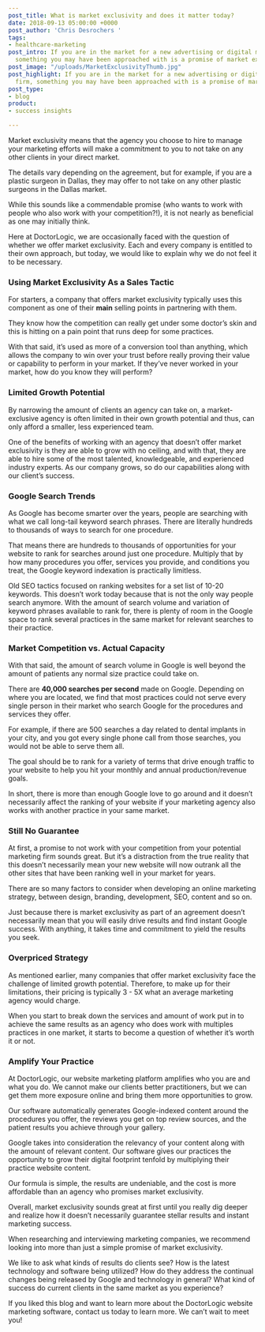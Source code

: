 ```yaml
---
post_title: What is market exclusivity and does it matter today?
date: 2018-09-13 05:00:00 +0000
post_author: 'Chris Desrochers '
tags:
- healthcare-marketing
post_intro: If you are in the market for a new advertising or digital marketing firm,
  something you may have been approached with is a promise of market exclusivity.
post_image: "/uploads/MarketExclusivityThumb.jpg"
post_highlight: If you are in the market for a new advertising or digital marketing
  firm, something you may have been approached with is a promise of market exclusivity.
post_type:
- blog
product:
- success insights

---
```

Market exclusivity means that the agency you choose to hire to manage your marketing efforts will make a commitment to you to not take on any other clients in your direct market.

The details vary depending on the agreement, but for example, if you are a plastic surgeon in Dallas, they may offer to not take on any other plastic surgeons in the Dallas market.

While this sounds like a commendable promise (who wants to work with people who also work with your competition?!), it is not nearly as beneficial as one may initially think.

Here at DoctorLogic, we are occasionally faced with the question of whether we offer market exclusivity. Each and every company is entitled to their own approach, but today, we would like to explain why we do not feel it to be necessary.

### Using Market Exclusivity As a Sales Tactic

For starters, a company that offers market exclusivity typically uses this component as one of their **main** selling points in partnering with them.

They know how the competition can really get under some doctor’s skin and this is hitting on a pain point that runs deep for some practices.

With that said, it’s used as more of a conversion tool than anything, which allows the company to win over your trust before really proving their value or capability to perform in your market. If they’ve never worked in your market, how do you know they will perform?

### Limited Growth Potential

By narrowing the amount of clients an agency can take on, a market-exclusive agency is often limited in their own growth potential and thus, can only afford a smaller, less experienced team.

One of the benefits of working with an agency that doesn’t offer market exclusivity is they are able to grow with no ceiling, and with that, they are able to hire some of the most talented, knowledgeable, and experienced industry experts. As our company grows, so do our capabilities along with our client’s success.

### Google Search Trends

As Google has become smarter over the years, people are searching with what we call long-tail keyword search phrases. There are literally hundreds to thousands of ways to search for one procedure.

That means there are hundreds to thousands of opportunities for your website to rank for searches around just one procedure. Multiply that by how many procedures you offer, services you provide, and conditions you treat, the Google keyword indexation is practically limitless.

Old SEO tactics focused on ranking websites for a set list of 10-20 keywords. This doesn’t work today because that is not the only way people search anymore. With the amount of search volume and variation of keyword phrases available to rank for, there is plenty of room in the Google space to rank several practices in the same market for relevant searches to their practice.

### Market Competition vs. Actual Capacity

With that said, the amount of search volume in Google is well beyond the amount of patients any normal size practice could take on.

There are **40,000 searches per second** made on Google. Depending on where you are located, we find that most practices could not serve every single person in their market who search Google for the procedures and services they offer.

For example, if there are 500 searches a day related to dental implants in your city, and you got every single phone call from those searches, you would not be able to serve them all.

The goal should be to rank for a variety of terms that drive enough traffic to your website to help you hit your monthly and annual production/revenue goals.

In short, there is more than enough Google love to go around and it doesn’t necessarily affect the ranking of your website if your marketing agency also works with another practice in your same market.

### Still No Guarantee

At first, a promise to not work with your competition from your potential marketing firm sounds great. But it’s a distraction from the true reality that this doesn’t necessarily mean your new website will now outrank all the other sites that have been ranking well in your market for years.

There are so many factors to consider when developing an online marketing strategy, between design, branding, development, SEO, content and so on.

Just because there is market exclusivity as part of an agreement doesn’t necessarily mean that you will easily drive results and find instant Google success. With anything, it takes time and commitment to yield the results you seek.

### Overpriced Strategy

As mentioned earlier, many companies that offer market exclusivity face the challenge of limited growth potential. Therefore, to make up for their limitations, their pricing is typically 3 - 5X what an average marketing agency would charge.

When you start to break down the services and amount of work put in to achieve the same results as an agency who does work with multiples practices in one market, it starts to become a question of whether it’s worth it or not.

### Amplify Your Practice

At DoctorLogic, our website marketing platform amplifies who you are and what you do. We cannot make our clients better practitioners, but we can get them more exposure online and bring them more opportunities to grow.

Our software automatically generates Google-indexed content around the procedures you offer, the reviews you get on top review sources, and the patient results you achieve through your gallery.

Google takes into consideration the relevancy of your content along with the amount of relevant content. Our software gives our practices the opportunity to grow their digital footprint tenfold by multiplying their practice website content.

Our formula is simple, the results are undeniable, and the cost is more affordable than an agency who promises market exclusivity.

Overall, market exclusivity sounds great at first until you really dig deeper and realize how it doesn’t necessarily guarantee stellar results and instant marketing success.

When researching and interviewing marketing companies, we recommend looking into more than just a simple promise of market exclusivity.

We like to ask what kinds of results do clients see? How is the latest technology and software being utilized? How do they address the continual changes being released by Google and technology in general? What kind of success do current clients in the same market as you experience?

If you liked this blog and want to learn more about the DoctorLogic website marketing software, contact us today to learn more. We can’t wait to meet you!